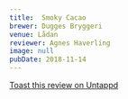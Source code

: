 ```yaml
---
title:  Smoky Cacao
brewer: Dugges Bryggeri
venue: Lådan
reviewer: Agnes Haverling
image: null
pubDate: 2018-11-14
---
```



[Toast this review on Untappd](https://untappd.com/user/StoutEmpire/checkin/675672608)
